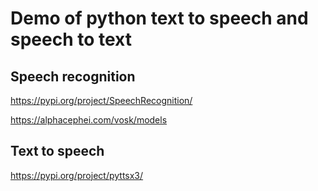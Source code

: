 # Demo of python text to speech and speech to text 

## Speech recognition

https://pypi.org/project/SpeechRecognition/

https://alphacephei.com/vosk/models


## Text to speech
https://pypi.org/project/pyttsx3/
